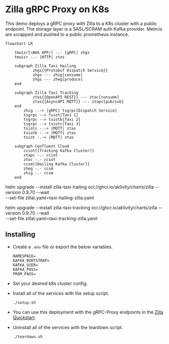 # Zilla gRPC Proxy on K8s

This demo deploys a gRPC proxy with Zilla to a K8s cluster with a public endpoint. The storage layer is a SASL/SCRAM auth Kafka provider. Metrcis are scrapped and pushed to a public prometheus instance.

```mermaid
flowchart LR

    tmuisr[\Web APP/] -.- |gRPC| zhgs
    tmuisr -.- |HTTP| ztos

    subgraph Zilla Taxi Hailing
            zhgs{{Protobuf Dispatch Service}}
            zhgs --- zhig[consume]
            zhgs --- zheg[produce]
    end

    subgraph Zilla Taxi Tracking
            ztos{{OpenAPI REST}} --- ztoc[consume]
            ztas{{AsyncAPI MQTT}} --- ztapc[pub/sub]
    end
        zhig -.-> |gRPC| tsgrpc[Dispatch Service]
        tsgrpc --> tsiot[Taxi 1]
        tsgrpc --> tsiotb[Taxi 2]
        tsgrpc --> tsiotc[Taxi 3]
        tsiotc -.-> |MQTT| ztas
        tsiotb -.-> |MQTT| ztas
        tsiot -.-> |MQTT| ztas

    subgraph Confluent Cloud
        cciot[[Tracking Kafka Cluster]]
        ztapc -.- cciot
        ztoc -.- cciot
        ccsm[[Hailing Kafka Cluster]]
        zheg -.- ccsm
        zhig -.- ccsm
    end
```

helm upgrade --install zilla-taxi-hailing oci://ghcr.io/aklivity/charts/zilla --version 0.9.70 --wait \
    --set-file zilla\\.yaml=taxi-hailing-zilla.yaml

helm upgrade --install zilla-taxi-tracking oci://ghcr.io/aklivity/charts/zilla --version 0.9.70 --wait \
    --set-file zilla\\.yaml=taxi-tracking-zilla.yaml

## Installing

- Create a `.env` file or export the below variables.

    ```text
    NAMESPACE=
    KAFKA_BOOTSTRAP=
    KAFKA_USER=
    KAFKA_PASS=
    PROM_PASS=
    ```

- Set your desired k8s cluster config.
- Install all of the services with the setup script.

    ```shell
    ./setup.sh
    ```

- You can use this deployment with the gRPC-Proxy endpoints in the [Zilla Quickstart](https://docs.aklivity.io/zilla/latest/tutorials/quickstart/kafka-proxies.html#postman-collections).
- Uninstall all of the services with the teardown script.

    ```shell
    ./teardown.sh
    ```
